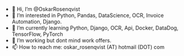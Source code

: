 - 👋 Hi, I’m @OskarRosenqvist
- 👀 I’m interested in Python, Pandas, DataScience, OCR, Invoice Automation, Django.
- 🌱 I’m currently learning Python, Django, OCR, Api, Docker, DataDog, TensorFlow, PyTorch
- 💞️ I’m working but dont mind work offers.
- 📫 How to reach me: oskar_rosenqvist (AT) hotmail (DOT) com 
